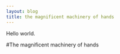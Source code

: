 ```yaml
---
layout: blog
title: the magnificent machinery of hands
---
```


Hello world.

#The magnificent machinery of hands
